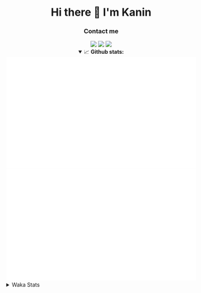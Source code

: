 <div align="center">
 <h1>Hi there 👋 I'm Kanin</h1>
 <h3>Contact me</h3>
 <a href="mailto:im@kanin.dev"><img src="https://img.shields.io/badge/gmail-%23D14836.svg?&style=for-the-badge&logo=gmail&logoColor=white"/></a>
 <a href="https://twitter.com/KaninDev"><img src="https://img.shields.io/badge/twitter-%231DA1F2.svg?&style=for-the-badge&logo=twitter&logoColor=white"/></a>
 <a href="https://www.linkedin.com/in/KaninDev"><img src="https://img.shields.io/badge/linkedin-%230077B5.svg?&style=for-the-badge&logo=linkedin&logoColor=white"/></a>
<details open>
  <summary>📈 <b>Github stats:</b></summary>
  <img src="https://github.com/Kanin/Kanin/blob/master/scripts/GitHubStats/generated/overview.svg"/>
  <img src="https://github.com/Kanin/Kanin/blob/master/scripts/GitHubStats/generated/languages.svg"/>
</details>
</div>

<details>
 <summary>Waka Stats</summary>

<!--START_SECTION:waka-->
![Code Time](http://img.shields.io/badge/Code%20Time-1%2C887%20hrs%2012%20mins-blue)

![Profile Views](http://img.shields.io/badge/Profile%20Views-6-blue)

![Lines of code](https://img.shields.io/badge/From%20Hello%20World%20I%27ve%20Written-24%20Thousand%20lines%20of%20code-blue)

**🐱 My GitHub Data** 

> 🏆 527 Contributions in the Year 2022
 > 
> 📦 94.6 kB Used in GitHub's Storage 
 > 
> 🚫 Not Opted to Hire
 > 
> 📜 18 Public Repositories 
 > 
> 🔑 8 Private Repositories  
 > 
**I'm a Night 🦉** 

```text
🌞 Morning    50 commits     ███░░░░░░░░░░░░░░░░░░░░░░   11.74% 
🌆 Daytime    67 commits     ████░░░░░░░░░░░░░░░░░░░░░   15.73% 
🌃 Evening    148 commits    ████████░░░░░░░░░░░░░░░░░   34.74% 
🌙 Night      161 commits    █████████░░░░░░░░░░░░░░░░   37.79%

```
📅 **I'm Most Productive on Sunday** 

```text
Monday       47 commits     ██░░░░░░░░░░░░░░░░░░░░░░░   11.03% 
Tuesday      36 commits     ██░░░░░░░░░░░░░░░░░░░░░░░   8.45% 
Wednesday    41 commits     ██░░░░░░░░░░░░░░░░░░░░░░░   9.62% 
Thursday     44 commits     ██░░░░░░░░░░░░░░░░░░░░░░░   10.33% 
Friday       48 commits     ██░░░░░░░░░░░░░░░░░░░░░░░   11.27% 
Saturday     78 commits     ████░░░░░░░░░░░░░░░░░░░░░   18.31% 
Sunday       132 commits    ███████░░░░░░░░░░░░░░░░░░   30.99%

```


📊 **This Week I Spent My Time On** 

```text
⌚︎ Time Zone: America/New_York

💬 Programming Languages: 
No Activity Tracked This Week

🔥 Editors: 
No Activity Tracked This Week

🐱‍💻 Projects: 
No Activity Tracked This Week

💻 Operating System: 
No Activity Tracked This Week

```

**I Mostly Code in Python** 

```text
Python                   23 repos            ██████████████████░░░░░░░   71.88% 
JavaScript               3 repos             ██░░░░░░░░░░░░░░░░░░░░░░░   9.38% 
Java                     3 repos             ██░░░░░░░░░░░░░░░░░░░░░░░   9.38% 
Kotlin                   2 repos             █░░░░░░░░░░░░░░░░░░░░░░░░   6.25% 
HTML                     1 repo              ░░░░░░░░░░░░░░░░░░░░░░░░░   3.12%

```


**Timeline**

![Chart not found](https://raw.githubusercontent.com/Kanin/Kanin/master/charts/bar_graph.png) 


 Last Updated on 02/11/2022 16:06:23 UTC
<!--END_SECTION:waka-->
</details>
